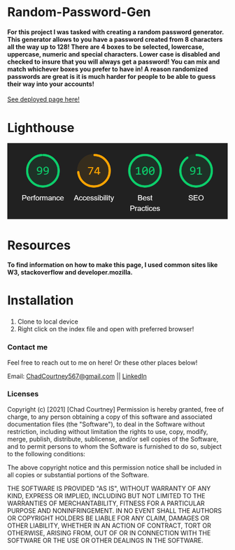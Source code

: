 # Random-Password-Gen
#### For this project I was tasked with creating a random password generator. This generator allows to you have a password created from 8 characters all the way up to 128! There are 4 boxes to be selected, lowercase, uppercase, numeric and special characters. Lower case is disabled and checked to insure that you will always get a password! You can mix and match whichever boxes you prefer to have in! A reason randomized passwords are great is it is much harder for people to be able to guess their way into your accounts!

<a href="https://chadcourtney9.github.io/Random-Password-Gen/">See deployed page here!</a>


# Lighthouse

![img of lighthouse](https://github.com/chadcourtney9/Random-Password-Gen/blob/main/assets/lighthouse.PNG)


# Resources 
#### To find information on how to make this page, I used common sites like W3, stackoverflow and developer.mozilla.

# Installation
### 
1. Clone to local device 
2. Right click on the index file and open with preferred browser!

### Contact me

Feel free to reach out to me on here! Or these other places below!

Email: ChadCourtney567@gmail.com ||
[LinkedIn](https://www.linkedin.com/in/chad-courtney-7951721ba/)


### Licenses 

Copyright (c) [2021] [Chad Courtney]
Permission is hereby granted, free of charge, to any person obtaining a copy of this software and associated documentation files (the "Software"), to deal in the Software without restriction, including without limitation the rights to use, copy, modify, merge, publish, distribute, sublicense, and/or sell copies of the Software, and to permit persons to whom the Software is furnished to do so, subject to the following conditions:

The above copyright notice and this permission notice shall be included in all copies or substantial portions of the Software.

THE SOFTWARE IS PROVIDED "AS IS", WITHOUT WARRANTY OF ANY KIND, EXPRESS OR IMPLIED, INCLUDING BUT NOT LIMITED TO THE WARRANTIES OF MERCHANTABILITY, FITNESS FOR A PARTICULAR PURPOSE AND NONINFRINGEMENT. IN NO EVENT SHALL THE AUTHORS OR COPYRIGHT HOLDERS BE LIABLE FOR ANY CLAIM, DAMAGES OR OTHER LIABILITY, WHETHER IN AN ACTION OF CONTRACT, TORT OR OTHERWISE, ARISING FROM, OUT OF OR IN CONNECTION WITH THE SOFTWARE OR THE USE OR OTHER DEALINGS IN THE SOFTWARE.
